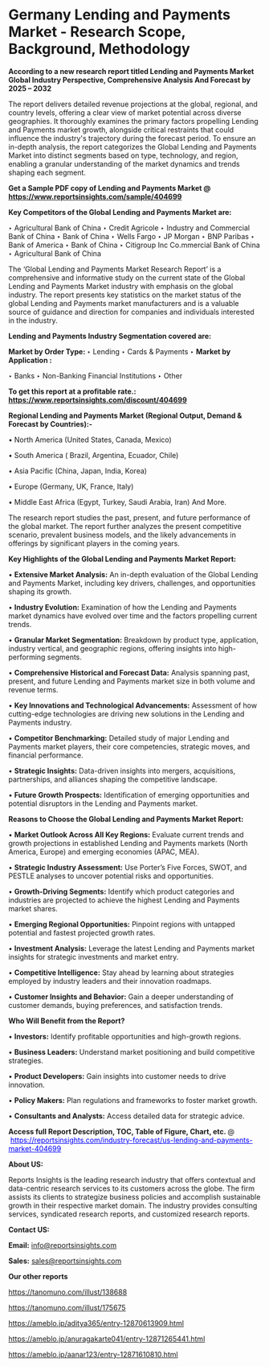 # Germany Lending and Payments Market - Research Scope, Background, Methodology

<strong>According to a new research report titled Lending and Payments Market Global Industry Perspective, Comprehensive Analysis And Forecast by 2025 – 2032</strong>

The report delivers detailed revenue projections at the global, regional, and country levels, offering a clear view of market potential across diverse geographies. It thoroughly examines the primary factors propelling Lending and Payments market growth, alongside critical restraints that could influence the industry's trajectory during the forecast period. To ensure an in-depth analysis, the report categorizes the Global Lending and Payments Market into distinct segments based on type, technology, and region, enabling a granular understanding of the market dynamics and trends shaping each segment.

<strong>Get a Sample PDF copy of Lending and Payments Market </strong><strong>@<a href=https://www.reportsinsights.com/sample/404699 style=color:#0000ff;> https://www.reportsinsights.com/sample/404699</a></strong></font>

<strong>Key Competitors of the Global Lending and Payments Market are:</strong>

‣ Agricultural Bank of China
‣ Credit Agricole
‣ Industry and Commercial Bank of China
‣ Bank of China
‣ Wells Fargo
‣ JP Morgan
‣ BNP Paribas
‣ Bank of America
‣ Bank of China
‣ Citigroup Inc Co.mmercial Bank of China
‣ Agricultural Bank of China

The ‘Global Lending and Payments Market Research Report’ is a comprehensive and informative study on the current state of the Global Lending and Payments Market industry with emphasis on the global industry. The report presents key statistics on the market status of the global Lending and Payments market manufacturers and is a valuable source of guidance and direction for companies and individuals interested in the industry.

<strong>Lending and Payments Industry Segmentation covered are:</strong>

<strong>Market by Order Type: </strong>
‣ Lending
‣ Cards & Payments
‣ 
<strong>Market by Application :</strong>

‣ Banks
‣ Non-Banking Financial Institutions
‣ Other

<strong>To get this report at a profitable rate.: <a href=https://www.reportsinsights.com/discount/404699 style=color:#0000ff;>https://www.reportsinsights.com/discount/404699</a></strong></font>

<strong>Regional Lending and Payments Market (Regional Output, Demand &amp; Forecast by Countries):-</strong>

• North America (United States, Canada, Mexico)

• South America ( Brazil, Argentina, Ecuador, Chile)

• Asia Pacific (China, Japan, India, Korea)

• Europe (Germany, UK, France, Italy)

• Middle East Africa (Egypt, Turkey, Saudi Arabia, Iran) And More.

The research report studies the past, present, and future performance of the global market. The report further analyzes the present competitive scenario, prevalent business models, and the likely advancements in offerings by significant players in the coming years.

<strong>Key Highlights of the Global Lending and Payments Market Report:</strong>

• <strong>Extensive Market Analysis:</strong> An in-depth evaluation of the Global Lending and Payments Market, including key drivers, challenges, and opportunities shaping its growth.

• <strong>Industry Evolution:</strong> Examination of how the Lending and Payments market dynamics have evolved over time and the factors propelling current trends.

• <strong>Granular Market Segmentation:</strong> Breakdown by product type, application, industry vertical, and geographic regions, offering insights into high-performing segments.

• <strong>Comprehensive Historical and Forecast Data:</strong> Analysis spanning past, present, and future Lending and Payments market size in both volume and revenue terms.

• <strong>Key Innovations and Technological Advancements:</strong> Assessment of how cutting-edge technologies are driving new solutions in the Lending and Payments industry.

• <strong>Competitor Benchmarking:</strong> Detailed study of major Lending and Payments market players, their core competencies, strategic moves, and financial performance.

• <strong>Strategic Insights:</strong> Data-driven insights into mergers, acquisitions, partnerships, and alliances shaping the competitive landscape.

• <strong>Future Growth Prospects:</strong> Identification of emerging opportunities and potential disruptors in the Lending and Payments market.

<strong>Reasons to Choose the Global Lending and Payments Market Report:</strong>

• <strong>Market Outlook Across All Key Regions:</strong> Evaluate current trends and growth projections in established Lending and Payments markets (North America, Europe) and emerging economies (APAC, MEA).

• <strong>Strategic Industry Assessment:</strong> Use Porter’s Five Forces, SWOT, and PESTLE analyses to uncover potential risks and opportunities.

• <strong>Growth-Driving Segments:</strong> Identify which product categories and industries are projected to achieve the highest Lending and Payments market shares.

• <strong>Emerging Regional Opportunities:</strong> Pinpoint regions with untapped potential and fastest projected growth rates.

• <strong>Investment Analysis:</strong> Leverage the latest Lending and Payments market insights for strategic investments and market entry.

• <strong>Competitive Intelligence:</strong> Stay ahead by learning about strategies employed by industry leaders and their innovation roadmaps.

• <strong>Customer Insights and Behavior:</strong> Gain a deeper understanding of customer demands, buying preferences, and satisfaction trends.

<strong>Who Will Benefit from the Report?</strong>

• <strong>Investors:</strong> Identify profitable opportunities and high-growth regions.

• <strong>Business Leaders:</strong> Understand market positioning and build competitive strategies.

• <strong>Product Developers:</strong> Gain insights into customer needs to drive innovation.

• <strong>Policy Makers:</strong> Plan regulations and frameworks to foster market growth.

• <strong>Consultants and Analysts:</strong> Access detailed data for strategic advice.
</ul>
<strong>Access full Report Description, TOC, Table of Figure, Chart, etc. </strong>@  <a href=https://reportsinsights.com/industry-forecast/us-lending-and-payments-market-404699 style=color:#0000ff;>https://reportsinsights.com/industry-forecast/us-lending-and-payments-market-404699</a></font>

<strong><strong>About US</strong>:</strong>

Reports Insights is the leading research industry that offers contextual and data-centric research services to its customers across the globe. The firm assists its clients to strategize business policies and accomplish sustainable growth in their respective market domain. The industry provides consulting services, syndicated research reports, and customized research reports.

<strong>Contact US:</strong>

<p class=""""><b>Email:</b> <a href=mailto:info@reportsinsights.com>info@reportsinsights.com</a></p>
<p class=""""><b>Sales:</b> <a href=mailto:sales@reportsinsights.com>sales@reportsinsights.com</a></p>

<strong>Our other reports</strong>

<a href=https://tanomuno.com/illust/138688>https://tanomuno.com/illust/138688</a>

<a href=https://tanomuno.com/illust/175675>https://tanomuno.com/illust/175675</a>

<a href=https://ameblo.jp/aditya365/entry-12870613909.html>https://ameblo.jp/aditya365/entry-12870613909.html</a>

<a href=https://ameblo.jp/anuragakarte041/entry-12871265441.html>https://ameblo.jp/anuragakarte041/entry-12871265441.html</a>

<a href=https://ameblo.jp/aanar123/entry-12871610810.html>https://ameblo.jp/aanar123/entry-12871610810.html</a>

